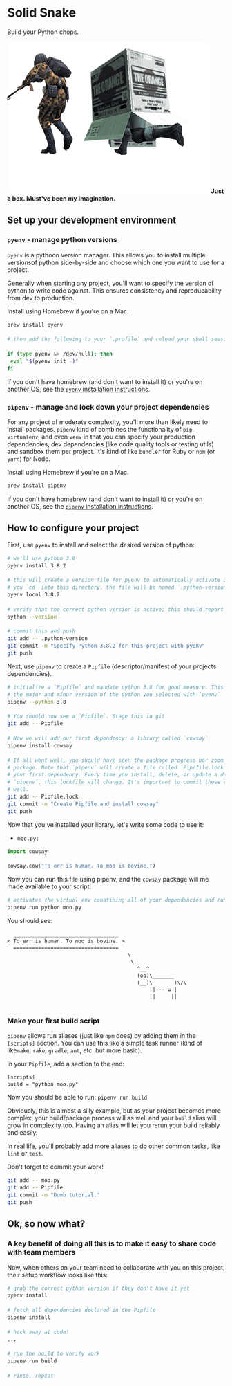# Solid Snake

Build your Python chops.

![Just a box. Must've been my imagination.](images/mg2-solid-snake.png "Just a box. Must've been my imagination.") **Just a box. Must've been my imagination.**

## Set up your development environment

### `pyenv` - manage python versions

`pyenv` is a pythoon version manager. This allows you to install multiple versionsof python side-by-side and choose which one you want to use for a project.

Generally when starting any project, you'll want to specify the version of python to write code against. This ensures consistency and reproducability from dev to production.

Install using Homebrew if you're on a Mac.

```bash
brew install pyenv

# then add the following to your `.profile` and reload your shell session:

if (type pyenv &> /dev/null); then
 eval "$(pyenv init -)"
fi
```

If you don't have homebrew (and don't want to install it) or you're on another OS, see the [`pyenv` installation instructions](https://github.com/pyenv/pyenv#installation).

### `pipenv` - manage and lock down your project dependencies

For any project of moderate complexity, you'll more than likely need to install packages. `pipenv` kind of combines the functionality of `pip`, `virtualenv`, and even `venv` in that you can specify your production dependencies, dev dependencies (like code quality tools or testing utils) and sandbox them per project. It's kind of like `bundler` for Ruby or `npm` (or `yarn`) for Node.

Install using Homebrew if you're on a Mac.

```bash
brew install pipenv
```

If you don't have homebrew (and don't want to install it) or you're on another OS, see the [`pipenv` installation instructions](https://github.com/pypa/pipenv#installation).

## How to configure your project

First, use `pyenv` to install and select the desired version of python:

```bash
# we'll use python 3.8
pyenv install 3.8.2

# this will create a version file for pyenv to automatically activate 3.8.2 when
# you `cd` into this directory. the file will be named `.python-version`.
pyenv local 3.8.2

# verify that the correct python version is active; this should report 3.8.2
python --version

# commit this and push
git add -- .python-version
git commit -m "Specify Python 3.8.2 for this project with pyenv"
git push
```

Next, use `pipenv` to create a `Pipfile` (descriptor/manifest of your projects dependencies).

```bash
# initialize a `Pipfile` and mandate python 3.8 for good measure. This should match at least
# the major and minor version of the python you selected with `pyenv`
pipenv --python 3.8

# You should now see a `Pipfile`. Stage this in git
git add -- Pipfile

# Now we will add our first dependency: a library called `cowsay`
pipenv install cowsay

# If all went well, you should have seen the package progress bar zoom by and install the
# package. Note that `pipenv` will create a file called `Pipefile.lock` upon installing
# your first dependency. Every time you install, delete, or update a dependency with
# `pipenv`, this lockfile will change. It's important to commit these changes to git as
# well.
git add -- Pipfile.lock
git commit -m "Create Pipfile and install cowsay"
git push
```

Now that you've installed your library, let's write some code to use it:

- `moo.py:`

```python
import cowsay

cowsay.cow("To err is human. To moo is bovine.")
```

Now you can run this file using pipenv, and the `cowsay` package will me made available to your script:

```bash
# activates the virtual env conatining all of your dependencies and runs the script
pipenv run python moo.py
```

You should see:

```
  __________________________________
< To err is human. To moo is bovine. >
  ==================================
                                       \
                                        \
                                          ^__^
                                          (oo)\_______
                                          (__)\       )\/\
                                              ||----w |
                                              ||     ||


```

### Make your first build script

`pipenv` allows run aliases (just like `npm` does) by adding them in the `[scripts]` section. You can use this like a simple task runner (kind of like`make`, `rake`, `gradle`, `ant`, etc. but more basic).

In your `Pipfile`, add a section to the end:

```
[scripts]
build = "python moo.py"
```

Now you should be able to run: `pipenv run build`

Obviously, this is almost a silly example, but as your project becomes more complex, your build/package process will as well and your `build` alias will grow in complexity too. Having an alias will let you rerun your build reliably and easily.

In real life, you'll probably add more aliases to do other common tasks, like `lint` or `test`.

Don't forget to commit your work!

```bash
git add -- moo.py
git add -- Pipfile
git commit -m "Dumb tutorial."
git push
```
## Ok, so now what?

### A key benefit of doing all this is to make it easy to share code with team members

Now, when others on your team need to collaborate with you on this project, their setup workflow looks like this:

```bash
# grab the correct python version if they don't have it yet
pyenv install

# fetch all dependencies declared in the Pipfile
pipenv install

# hack away at code!
...

# run the build to verify work
pipenv run build

# rinse, repeat
```
